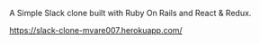 A Simple Slack clone built with Ruby On Rails and React & Redux.

https://slack-clone-mvare007.herokuapp.com/

